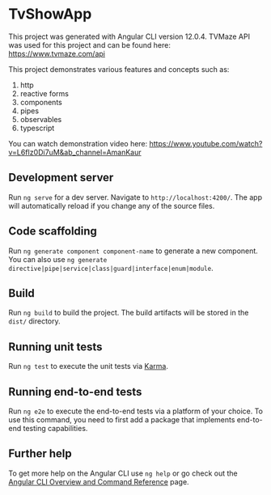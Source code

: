 # TvShowApp
This project was generated with Angular CLI version 12.0.4. TVMaze API was used for this project and can be found here: https://www.tvmaze.com/api


This project demonstrates various  features and concepts such as:

1.	http
2.	reactive forms
3.	components 
4.	pipes
5.	observables
6.	typescript

You can watch demonstration video here: https://www.youtube.com/watch?v=L6fIz0Di7uM&ab_channel=AmanKaur

## Development server

Run `ng serve` for a dev server. Navigate to `http://localhost:4200/`. The app will automatically reload if you change any of the source files.

## Code scaffolding

Run `ng generate component component-name` to generate a new component. You can also use `ng generate directive|pipe|service|class|guard|interface|enum|module`.

## Build

Run `ng build` to build the project. The build artifacts will be stored in the `dist/` directory.

## Running unit tests

Run `ng test` to execute the unit tests via [Karma](https://karma-runner.github.io).

## Running end-to-end tests

Run `ng e2e` to execute the end-to-end tests via a platform of your choice. To use this command, you need to first add a package that implements end-to-end testing capabilities.

## Further help

To get more help on the Angular CLI use `ng help` or go check out the [Angular CLI Overview and Command Reference](https://angular.io/cli) page.
